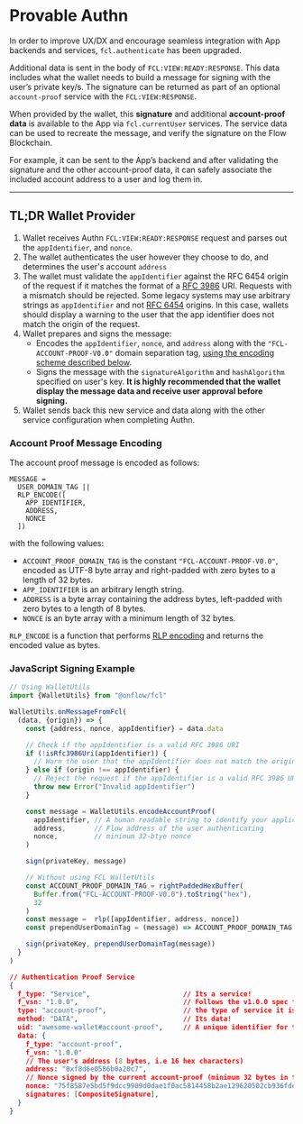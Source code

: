 # Provable Authn

In order to improve UX/DX and encourage seamless integration with App backends and services, `fcl.authenticate` has been upgraded.

Additional data is sent in the body of `FCL:VIEW:READY:RESPONSE`. This data includes what the wallet needs to build a message for signing with the user’s private key/s.
The signature can be returned as part of an optional `account-proof` service with the `FCL:VIEW:RESPONSE`.

When provided by the wallet, this **signature** and additional **account-proof data** is available to the App via `fcl.currentUser` services. The service data can be used to recreate the message, and verify the signature on the Flow Blockchain.

For example, it can be sent to the App’s backend and after validating the signature and the other account-proof data, it can safely associate the included account address to a user and log them in.

---

## TL;DR Wallet Provider

1. Wallet receives Authn `FCL:VIEW:READY:RESPONSE` request and parses out the `appIdentifier`, and `nonce`.
2. The wallet authenticates the user however they choose to do, and determines the user's account `address`
4. The wallet must validate the `appIdentifier` against the RFC 6454 origin of the request if it matches the
   format of a [RFC 3986](https://www.rfc-editor.org/rfc/rfc3986) URI.  Requests with a mismatch should be rejected.  Some legacy systems may use arbitrary strings as `appIdentifier` and not [RFC 6454](https://www.rfc-editor.org/rfc/rfc6454.html) origins. In this case, wallets should display a warning to the user that the app identifier does not match the origin of the request.
5. Wallet prepares and signs the message:
      - Encodes the `appIdentifier`, `nonce`, and `address` along with the `"FCL-ACCOUNT-PROOF-V0.0"` domain separation tag, [using the encoding scheme described below](#account-proof-message-encoding).
      - Signs the message with the `signatureAlgorithm` and `hashAlgorithm` specified on user's key. **It is highly recommended that the wallet display the message data and receive user approval before signing.**
6. Wallet sends back this new service and data along with the other service configuration when completing Authn.

### Account Proof Message Encoding

The account proof message is encoded as follows:

```text
MESSAGE = 
  USER_DOMAIN_TAG ||
  RLP_ENCODE([
    APP_IDENTIFIER, 
    ADDRESS, 
    NONCE
  ])
```

with the following values:

- `ACCOUNT_PROOF_DOMAIN_TAG` is the constant `"FCL-ACCOUNT-PROOF-V0.0"`, encoded as UTF-8 byte array and right-padded with zero bytes to a length of 32 bytes.
- `APP_IDENTIFIER` is an arbitrary length string.
- `ADDRESS` is a byte array containing the address bytes, left-padded with zero bytes to a length of 8 bytes.
- `NONCE` is an byte array with a minimum length of 32 bytes.

`RLP_ENCODE` is a function that performs [RLP encoding](https://eth.wiki/fundamentals/rlp) and returns the encoded value as bytes.

### JavaScript Signing Example

```javascript
// Using WalletUtils
import {WalletUtils} from "@onflow/fcl"

WalletUtils.onMessageFromFcl(
  (data, {origin}) => {
    const {address, nonce, appIdentifier} = data.data

    // Check if the appIdentifier is a valid RFC 3986 URI
    if (!isRfc3986Uri(appIdentifier)) {
      // Warn the user that the appIdentifier does not match the origin and to proceed with caution
    } else if (origin !== appIdentifier) {
      // Reject the request if the appIdentifier is a valid RFC 3986 URI but does not match the origin
      throw new Error("Invalid appIdentifier")
    }

    const message = WalletUtils.encodeAccountProof(
      appIdentifier, // A human readable string to identify your application during signing
      address,       // Flow address of the user authenticating
      nonce,         // minimum 32-btye nonce
    )

    sign(privateKey, message)

    // Without using FCL WalletUtils
    const ACCOUNT_PROOF_DOMAIN_TAG = rightPaddedHexBuffer(
      Buffer.from("FCL-ACCOUNT-PROOF-V0.0").toString("hex"),
      32
    )
    const message =  rlp([appIdentifier, address, nonce])
    const prependUserDomainTag = (message) => ACCOUNT_PROOF_DOMAIN_TAG + message

    sign(privateKey, prependUserDomainTag(message))    
  }
)
```

```json
// Authentication Proof Service
{
  f_type: "Service",                       // Its a service!
  f_vsn: "1.0.0",                          // Follows the v1.0.0 spec for the service
  type: "account-proof",                   // the type of service it is
  method: "DATA",                          // Its data!
  uid: "awesome-wallet#account-proof",     // A unique identifier for the service            
  data: {
    f_type: "account-proof",
    f_vsn: "1.0.0"
    // The user's address (8 bytes, i.e 16 hex characters)
    address: "0xf8d6e0586b0a20c7",                 
    // Nonce signed by the current account-proof (minimum 32 bytes in total, i.e 64 hex characters)
    nonce: "75f8587e5bd5f9dcc9909d0dae1f0ac5814458b2ae129620502cb936fde7120a",
    signatures: [CompositeSignature],
  }
}
```
